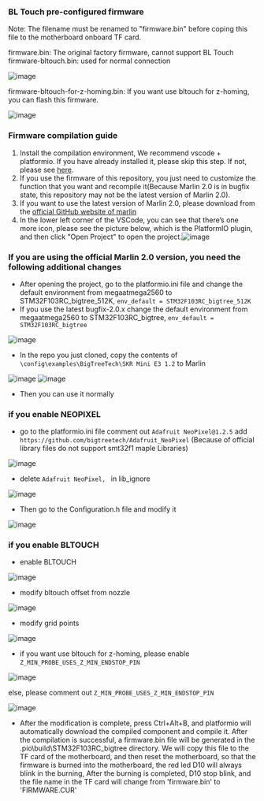 ### BL Touch pre-configured firmware
Note: The filename must be renamed to "firmware.bin" before coping this file to the motherboard onboard TF card.

firmware.bin: The original factory firmware, cannot support BL Touch
firmware-bltouch.bin: used for normal connection

![image](https://github.com/bigtreetech/BIGTREETECH-SKR-mini-E3/blob/master/hardware/BTT%20SKR%20MINI%20E3%20V1.2/BLTOUCH%20connection-1.png)

firmware-bltouch-for-z-homing.bin: If you want use bltouch for z-homing, you can flash this firmware.

![image](https://github.com/bigtreetech/BIGTREETECH-SKR-mini-E3/blob/master/hardware/BTT%20SKR%20MINI%20E3%20V1.2/BLTOUCH%20connection-2.png)
### Firmware compilation guide
1. Install the compilation environment, We recommend vscode + platformio. If you have already installed it, please skip this step.  If not, please see [here](https://github.com/bigtreetech/Document/blob/master/How%20to%20install%20VScode+Platformio.md).
2. If you use the firmware of this repository, you just need to customize the function that you want and recompile it(Because Marlin 2.0 is in bugfix state, this repository may not be the latest version of Marlin 2.0).
3. If you want to use the latest version of Marlin 2.0, please download from the [official GitHub website of marlin](https://github.com/MarlinFirmware/Marlin/tree/bugfix-2.0.x)
4. In the lower left corner of the VSCode, you can see that there’s one more icon, please see the picture below, 
which is the PlatformIO plugin, and then click "Open Project" to open the project.![image](https://user-images.githubusercontent.com/25599056/60634053-0aee5d80-9e40-11e9-9658-7cac8b6d1002.png)
### If you are using the official Marlin 2.0 version, you need the following additional changes
* After opening the project, go to the platformio.ini file and change the default environment from megaatmega2560 to STM32F103RC_bigtree_512K, `env_default = STM32F103RC_bigtree_512K`
* If you use the latest bugfix-2.0.x change the default environment from megaatmega2560 to STM32F103RC_bigtree, `env_default = STM32F103RC_bigtree`

 ![image](https://user-images.githubusercontent.com/38851044/69534016-f4de6680-0fb3-11ea-972f-5daae3643061.png)

* In the repo you just cloned, copy the contents of `\config\examples\BigTreeTech\SKR Mini E3 1.2` to Marlin

 ![image](https://user-images.githubusercontent.com/38851044/69534241-5272b300-0fb4-11ea-8c11-5c130d1026c4.png)
 ![image](https://user-images.githubusercontent.com/38851044/69534316-7e8e3400-0fb4-11ea-8383-296760660e62.png)

* Then you can use it normally

### if you enable NEOPIXEL
* go to the platformio.ini file comment out `Adafruit NeoPixel@1.2.5` add `https://github.com/bigtreetech/Adafruit_NeoPixel` (Because of official library files do not support smt32f1 maple Libraries)

 ![image](https://user-images.githubusercontent.com/38851044/69534082-10497180-0fb4-11ea-8902-c29bef8d2e7e.png)

* delete `Adafruit NeoPixel, ` in lib_ignore

 ![image](https://user-images.githubusercontent.com/38851044/69534098-1b040680-0fb4-11ea-8a19-2c8c109f69aa.png)

* Then go to the Configuration.h file and modify it

 ![image](https://user-images.githubusercontent.com/38851044/69534447-cc0aa100-0fb4-11ea-856f-0834ca1bdff2.png)

### if you enable BLTOUCH
* enable BLTOUCH

 ![image](https://user-images.githubusercontent.com/38851044/69534485-e6447f00-0fb4-11ea-93db-db47d24cde5a.png)
 
* modify bltouch offset from nozzle

 ![image](https://user-images.githubusercontent.com/38851044/69534563-07a56b00-0fb5-11ea-9c2e-008af3f2f5d0.png)
 
* modify grid points

 ![image](https://user-images.githubusercontent.com/38851044/69534607-1b50d180-0fb5-11ea-9d14-c2f15e2b95fe.png)
 
* if you want use bltouch for z-homing, please enable `Z_MIN_PROBE_USES_Z_MIN_ENDSTOP_PIN`

 ![image](https://user-images.githubusercontent.com/38851044/69534698-4804e900-0fb5-11ea-9936-26fc5f8202c1.png)
 
  else, please comment out `Z_MIN_PROBE_USES_Z_MIN_ENDSTOP_PIN`
  
  ![image](https://user-images.githubusercontent.com/38851044/69534808-7c78a500-0fb5-11ea-9991-3234b26ccf70.png)
  
 
* After the modification is complete, press Ctrl+Alt+B, and platformio will automatically download the compiled component and compile it. After the compilation is successful, a firmware.bin file will be generated in the .pio\build\STM32F103RC_bigtree directory. We will copy this file to the TF card of the motherboard, and then reset the motherboard, so that the firmware is burned into the motherboard, the red led D10 will always blink in the burning, After the burning is completed, D10 stop blink, and the file name in the TF card will change from 'firmware.bin' to 'FIRMWARE.CUR'

